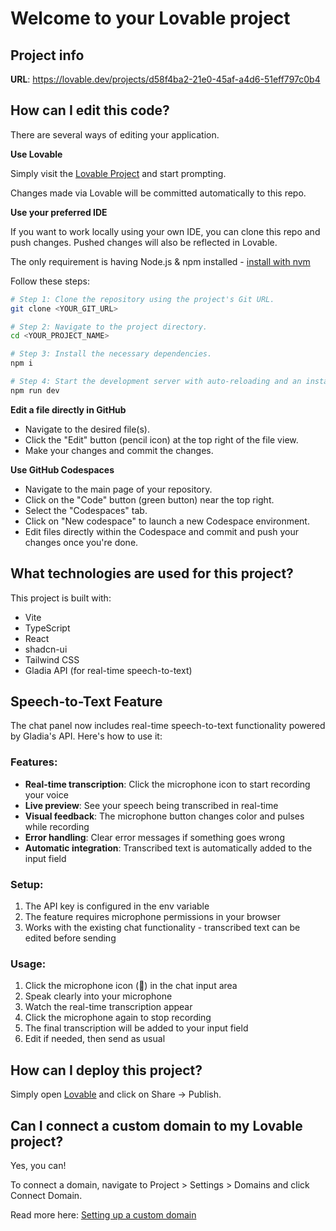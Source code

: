 # Welcome to your Lovable project

## Project info

**URL**: https://lovable.dev/projects/d58f4ba2-21e0-45af-a4d6-51eff797c0b4

## How can I edit this code?

There are several ways of editing your application.

**Use Lovable**

Simply visit the [Lovable Project](https://lovable.dev/projects/d58f4ba2-21e0-45af-a4d6-51eff797c0b4) and start prompting.

Changes made via Lovable will be committed automatically to this repo.

**Use your preferred IDE**

If you want to work locally using your own IDE, you can clone this repo and push changes. Pushed changes will also be reflected in Lovable.

The only requirement is having Node.js & npm installed - [install with nvm](https://github.com/nvm-sh/nvm#installing-and-updating)

Follow these steps:

```sh
# Step 1: Clone the repository using the project's Git URL.
git clone <YOUR_GIT_URL>

# Step 2: Navigate to the project directory.
cd <YOUR_PROJECT_NAME>

# Step 3: Install the necessary dependencies.
npm i

# Step 4: Start the development server with auto-reloading and an instant preview.
npm run dev
```

**Edit a file directly in GitHub**

- Navigate to the desired file(s).
- Click the "Edit" button (pencil icon) at the top right of the file view.
- Make your changes and commit the changes.

**Use GitHub Codespaces**

- Navigate to the main page of your repository.
- Click on the "Code" button (green button) near the top right.
- Select the "Codespaces" tab.
- Click on "New codespace" to launch a new Codespace environment.
- Edit files directly within the Codespace and commit and push your changes once you're done.

## What technologies are used for this project?

This project is built with:

- Vite
- TypeScript
- React
- shadcn-ui
- Tailwind CSS
- Gladia API (for real-time speech-to-text)

## Speech-to-Text Feature

The chat panel now includes real-time speech-to-text functionality powered by Gladia's API. Here's how to use it:

### Features:
- **Real-time transcription**: Click the microphone icon to start recording your voice
- **Live preview**: See your speech being transcribed in real-time
- **Visual feedback**: The microphone button changes color and pulses while recording
- **Error handling**: Clear error messages if something goes wrong
- **Automatic integration**: Transcribed text is automatically added to the input field

### Setup:
1. The API key is configured in the env variable
2. The feature requires microphone permissions in your browser
3. Works with the existing chat functionality - transcribed text can be edited before sending

### Usage:
1. Click the microphone icon (🎤) in the chat input area
2. Speak clearly into your microphone
3. Watch the real-time transcription appear
4. Click the microphone again to stop recording
5. The final transcription will be added to your input field
6. Edit if needed, then send as usual

## How can I deploy this project?

Simply open [Lovable](https://lovable.dev/projects/d58f4ba2-21e0-45af-a4d6-51eff797c0b4) and click on Share -> Publish.

## Can I connect a custom domain to my Lovable project?

Yes, you can!

To connect a domain, navigate to Project > Settings > Domains and click Connect Domain.

Read more here: [Setting up a custom domain](https://docs.lovable.dev/features/custom-domain#custom-domain)
